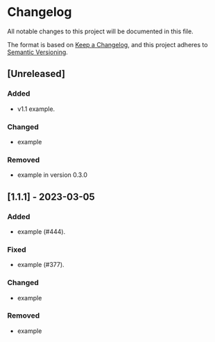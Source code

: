 # Changelog

All notable changes to this project will be documented in this file.

The format is based on [Keep a Changelog](https://keepachangelog.com/en/1.1.0/),
and this project adheres to [Semantic Versioning](https://semver.org/spec/v2.0.0.html).

## [Unreleased]

### Added

- v1.1 example.

### Changed

- example

### Removed

- example in version 0.3.0

## [1.1.1] - 2023-03-05

### Added

- example (#444).

### Fixed

- example (#377).

### Changed

- example

### Removed

- example
